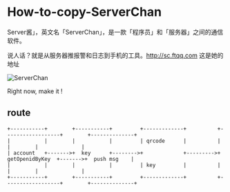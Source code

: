 # How-to-copy-ServerChan

Server酱」，英文名「ServerChan」，是一款「程序员」和「服务器」之间的通信软件。 

说人话？就是从服务器推报警和日志到手机的工具。http://sc.ftqq.com 这是她的地址

![ServerChan](http://anime-img.stor.sinaapp.com/55ec21e37e46b.gif)

Right now, make it !


## route
```
+-----------+        +-----------+         +-------------+          +------------------+        +--------------+
|           |        |           |         | qrcode      |          |                  |        |              |
| account   +------->+  key      +-------->+             +--------->+  getOpenidByKey  +------->+  push msg    |
|           |        |           |         | key         |          |                  |        |              |
+-----------+        +-----------+         +-------------+          +------------------+        +--------------+

```
